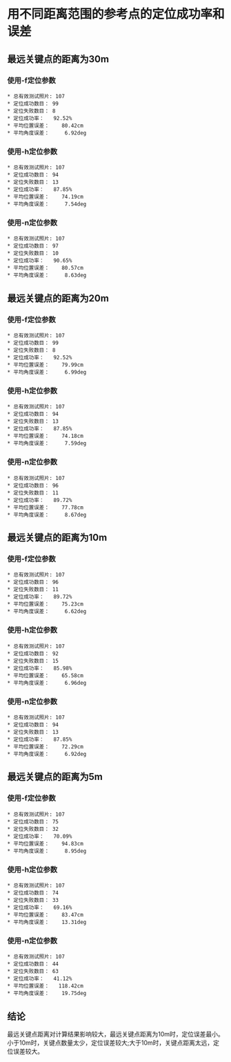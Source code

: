 # 用不同距离范围的参考点的定位成功率和误差 #

## 最远关键点的距离为30m

### 使用-f定位参数

```
* 总有效测试照片: 107
* 定位成功数目： 99
* 定位失败数目： 8
* 定位成功率：   92.52%
* 平均位置误差：    80.42cm
* 平均角度误差：     6.92deg
```

### 使用-h定位参数

```
* 总有效测试照片: 107
* 定位成功数目： 94
* 定位失败数目： 13
* 定位成功率：   87.85%
* 平均位置误差：    74.19cm
* 平均角度误差：     7.54deg
```

### 使用-n定位参数

```
* 总有效测试照片: 107
* 定位成功数目： 97
* 定位失败数目： 10
* 定位成功率：   90.65%
* 平均位置误差：    80.57cm
* 平均角度误差：     8.63deg
```

## 最远关键点的距离为20m

### 使用-f定位参数

```
* 总有效测试照片: 107
* 定位成功数目： 99
* 定位失败数目： 8
* 定位成功率：   92.52%
* 平均位置误差：    79.99cm
* 平均角度误差：     6.99deg
```

### 使用-h定位参数

```
* 总有效测试照片: 107
* 定位成功数目： 94
* 定位失败数目： 13
* 定位成功率：   87.85%
* 平均位置误差：    74.18cm
* 平均角度误差：     7.59deg
```

### 使用-n定位参数

```
* 总有效测试照片: 107
* 定位成功数目： 96
* 定位失败数目： 11
* 定位成功率：   89.72%
* 平均位置误差：    77.78cm
* 平均角度误差：     8.67deg
```

## 最远关键点的距离为10m

### 使用-f定位参数

```
* 总有效测试照片: 107
* 定位成功数目： 96
* 定位失败数目： 11
* 定位成功率：   89.72%
* 平均位置误差：    75.23cm
* 平均角度误差：     6.62deg
```

### 使用-h定位参数

```
* 总有效测试照片: 107
* 定位成功数目： 92
* 定位失败数目： 15
* 定位成功率：   85.98%
* 平均位置误差：    65.58cm
* 平均角度误差：     6.96deg
```

### 使用-n定位参数

```
* 总有效测试照片: 107
* 定位成功数目： 94
* 定位失败数目： 13
* 定位成功率：   87.85%
* 平均位置误差：    72.29cm
* 平均角度误差：     6.92deg
```

## 最远关键点的距离为5m

### 使用-f定位参数

```
* 总有效测试照片: 107
* 定位成功数目： 75
* 定位失败数目： 32
* 定位成功率：   70.09%
* 平均位置误差：    94.83cm
* 平均角度误差：     8.95deg
```

### 使用-h定位参数

```
* 总有效测试照片: 107
* 定位成功数目： 74
* 定位失败数目： 33
* 定位成功率：   69.16%
* 平均位置误差：    83.47cm
* 平均角度误差：    13.31deg
```

### 使用-n定位参数

```
* 总有效测试照片: 107
* 定位成功数目： 44
* 定位失败数目： 63
* 定位成功率：   41.12%
* 平均位置误差：   118.42cm
* 平均角度误差：    19.75deg
```

## 结论
最远关键点距离对计算结果影响较大，最远关键点距离为10m时，定位误差最小。小于10m时，关键点数量太少，定位误差较大;大于10m时，关键点距离太远，定位误差较大。

